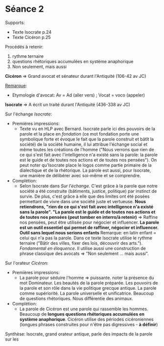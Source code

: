 # Séance 2

Supports:
* Texte Isocrate p.24
* Texte Cicéron p.25

Procédés à retenir:
1. rythme ternaire
2. questions rhétoriques accumulées en système anaphorique
3. Non seulement, mais aussi


**Cicéron** => Grand avocat et sénateur durant l'Antiquité (106-42 av JC)

<u>Remarque</u>: 
* Etymologie d'avocat: Av = Ad (aller vers) ; Vocat = voco (appeler)

**Isocrate** => A écrit un traité durant l'Antiquité (436-338 av JC)

Sur l'échange *Isocrate*:
* Premières impressions:
  * Texte vu en HLP avec Bernard. Isocrate parle ici des pouvoirs de la parole et la place en *fondation* (ce mot fondation porte une symbolique forte et évoque le fait que la parole construit et bâtît la société) de la société humaine, il lui attribue l'échange social et même toutes les créations de l'homme ("Nous verrons que rien de ce qui s'est fait avec l'intelligence n'a existé sans la parole: la parole est le guide et de toutes nos actions et de toutes nos pensées"). On peut noter qu'Isocrate place le logos comme partie primaire de la dialectique et de la rhétorique. La parole est aussi, pour Isocrate, une manière de délibérer avec soi-même et se comprendre.
* Complétion:
  * Selon Isocrate dans *Sur l'échange*. C'est grâce à la parole que notre société a été construite (bâtiments, justice, politique) par instinct de survie. De plus, c'est grâce à elle que des limites ont été posées permettant de vivre dans une société juste et vertueuse. **Nous retiendrons, "rien de ce qui s'est fait avec intelligence n'a existé sans la parole". "La parole est le guide et de toutes nos actions et de toutes nos pensées (peut tomber en interro/à retenir)** => Raffine nos pensées, peut être utilisée pour négocier et influencer. **La parole est un outil essentiel qui permet de raffiner, négocier et influencer. Outil sans lequel nous serions enfants** Remarque: en latin enfant = celui qui n'a pas la parole. Dans ce texte Isocrate utilise le rythme ternaire ("Bâtir des villes, fixer des lois, découvrir des arts."). *Fondamental en éloquence*. Il utilise aussi une construction de phrase classique des avocats => "Non seulement ... mais aussi". 

Sur l'orateur *Cicéron*:
* Premières impressions:
  * La parole pour séduire l'homme => puissante. noter la présence du mot Dominateur. Les beautés de la parole préparée. Les pouvoirs de la parole et son rôle dans la vie politique grecque antique. La parole comme supériorité. La parole universelle et unificatrice. Beaucoup de questions rhétoriques. Nous différentie des animaux.
* Complétion:
  * La parole de Cicéron est une parole qui rassemble les hommes. Beaucoup de **longues questions rhétoriques accumulées en système anaphorique**. Cicéron utilise des périodes cicéroniennes (longues phrases construites pour n'être pas digressives - **à définir**)

Synthèse:
Isocrate, grand orateur antique, parle des impacts de la parole sur les 